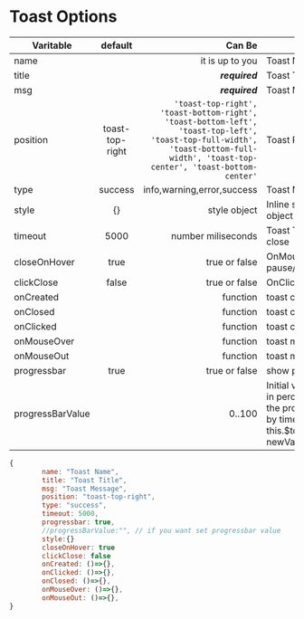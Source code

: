 # Toast Options

| Varitable        |     default     |                                                                                                                                                                         Can Be | Desc.                                                                                                                                                          |
| ---------------- | :-------------: | -----------------------------------------------------------------------------------------------------------------------------------------------------------------------------: | -------------------------------------------------------------------------------------------------------------------------------------------------------------- |
| name             |                 |                                                                                                                                                                it is up to you | Toast Name                                                                                                                                                     |
| title            |                 |                                                                                                                                                                 **_required_** | Toast Title                                                                                                                                                    |
| msg              |                 |                                                                                                                                                                 **_required_** | Toast Message                                                                                                                                                  |
| position         | toast-top-right | `'toast-top-right', 'toast-bottom-right', 'toast-bottom-left', 'toast-top-left', 'toast-top-full-width', 'toast-bottom-full-width', 'toast-top-center', 'toast-bottom-center'` | Toast Position                                                                                                                                                 |
| type             |     success     |                                                                                                                                                     info,warning,error,success | Toast Message Type                                                                                                                                             |
| style            |       {}        |                                                                                                                                                                   style object | Inline style option should be an object [More details](https://vuejs.org/v2/guide/class-and-style.html#Binding-Inline-Styles)                                  |
| timeout          |      5000       |                                                                                                                                                             number miliseconds | Toast Timeout Time for auto close                                                                                                                              |
| closeOnHover     |      true       |                                                                                                                                                                  true or false | OnMouseOver toast pause/resume timeout                                                                                                                         |
| clickClose       |      false      |                                                                                                                                                                  true or false | OnClick toast close it                                                                                                                                         |
| onCreated        |                 |                                                                                                                                                                       function | toast created event                                                                                                                                            |
| onClosed         |                 |                                                                                                                                                                       function | toast closed event                                                                                                                                             |
| onClicked        |                 |                                                                                                                                                                       function | toast clicked event                                                                                                                                            |
| onMouseOver      |                 |                                                                                                                                                                       function | toast mouseover event                                                                                                                                          |
| onMouseOut       |                 |                                                                                                                                                                       function | toast mouseout event                                                                                                                                           |
| progressbar      |      true       |                                                                                                                                                                  true or false | show progressbar or not                                                                                                                                        |
| progressBarValue |                 |                                                                                                                                                                         0..100 | Initial value of the progress bar in percents which does mean the progress bar is controlled by timeout; use this.\$toastr.setProgress(aToast, newValue) later |

```javascript
{
        name: "Toast Name",
        title: "Toast Title",
        msg: "Toast Message",
        position: "toast-top-right",
        type: "success",
        timeout: 5000,
        progressbar: true,
        //progressBarValue:"", // if you want set progressbar value
        style:{}
        closeOnHover: true
        clickClose: false
        onCreated: ()=>{},
        onClicked: ()=>{},
        onClosed: ()=>{},
        onMouseOver: ()=>{},
        onMouseOut: ()=>{},
}
```
